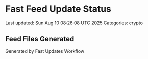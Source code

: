 # Fast Feed Update Status
Last updated: Sun Aug 10 08:26:08 UTC 2025
Categories: crypto

## Feed Files Generated

Generated by Fast Updates Workflow
